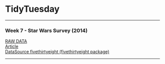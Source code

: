 TidyTuesday
===========

------------------------------------------------------------------------

### Week 7 - Star Wars Survey (2014)

[RAW
DATA](https://github.com/fivethirtyeight/data/blob/master/star-wars-survey/StarWars.csv)  
[Article](https://fivethirtyeight.com/features/americas-favorite-star-wars-movies-and-least-favorite-characters/)  
[DataSource fivethirtyeight (fivethirtyeight
package)](https://github.com/rudeboybert/fivethirtyeight)

------------------------------------------------------------------------
